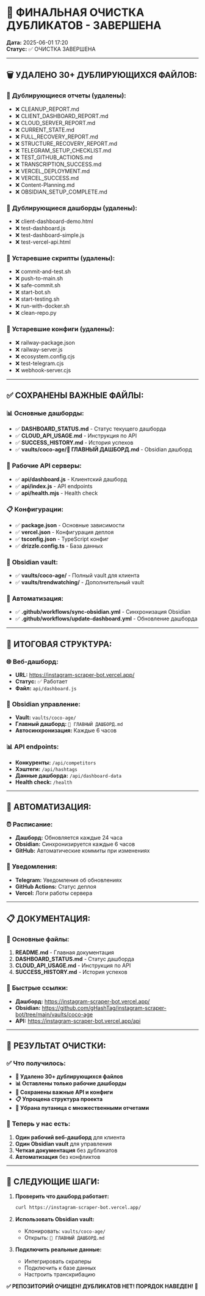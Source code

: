 # 🧹 ФИНАЛЬНАЯ ОЧИСТКА ДУБЛИКАТОВ - ЗАВЕРШЕНА

**Дата:** 2025-06-01 17:20  
**Статус:** ✅ ОЧИСТКА ЗАВЕРШЕНА  

---

## 🗑️ **УДАЛЕНО 30+ ДУБЛИРУЮЩИХСЯ ФАЙЛОВ:**

### 📄 **Дублирующиеся отчеты (удалены):**
- ❌ CLEANUP_REPORT.md
- ❌ CLIENT_DASHBOARD_REPORT.md
- ❌ CLOUD_SERVER_REPORT.md
- ❌ CURRENT_STATE.md
- ❌ FULL_RECOVERY_REPORT.md
- ❌ STRUCTURE_RECOVERY_REPORT.md
- ❌ TELEGRAM_SETUP_CHECKLIST.md
- ❌ TEST_GITHUB_ACTIONS.md
- ❌ TRANSCRIPTION_SUCCESS.md
- ❌ VERCEL_DEPLOYMENT.md
- ❌ VERCEL_SUCCESS.md
- ❌ Content-Planning.md
- ❌ OBSIDIAN_SETUP_COMPLETE.md

### 🎯 **Дублирующиеся дашборды (удалены):**
- ❌ client-dashboard-demo.html
- ❌ test-dashboard.js
- ❌ test-dashboard-simple.js
- ❌ test-vercel-api.html

### 🔧 **Устаревшие скрипты (удалены):**
- ❌ commit-and-test.sh
- ❌ push-to-main.sh
- ❌ safe-commit.sh
- ❌ start-bot.sh
- ❌ start-testing.sh
- ❌ run-with-docker.sh
- ❌ clean-repo.py

### 🚀 **Устаревшие конфиги (удалены):**
- ❌ railway-package.json
- ❌ railway-server.js
- ❌ ecosystem.config.cjs
- ❌ test-telegram.cjs
- ❌ webhook-server.cjs

---

## ✅ **СОХРАНЕНЫ ВАЖНЫЕ ФАЙЛЫ:**

### 📊 **Основные дашборды:**
- ✅ **DASHBOARD_STATUS.md** - Статус текущего дашборда
- ✅ **CLOUD_API_USAGE.md** - Инструкция по API
- ✅ **SUCCESS_HISTORY.md** - История успехов
- ✅ **vaults/coco-age/🎯 ГЛАВНЫЙ ДАШБОРД.md** - Obsidian дашборд

### 🔧 **Рабочие API серверы:**
- ✅ **api/dashboard.js** - Клиентский дашборд
- ✅ **api/index.js** - API endpoints
- ✅ **api/health.mjs** - Health check

### 📋 **Конфигурации:**
- ✅ **package.json** - Основные зависимости
- ✅ **vercel.json** - Конфигурация деплоя
- ✅ **tsconfig.json** - TypeScript конфиг
- ✅ **drizzle.config.ts** - База данных

### 🧠 **Obsidian vault:**
- ✅ **vaults/coco-age/** - Полный vault для клиента
- ✅ **vaults/trendwatching/** - Дополнительный vault

### 🔄 **Автоматизация:**
- ✅ **.github/workflows/sync-obsidian.yml** - Синхронизация Obsidian
- ✅ **.github/workflows/update-dashboard.yml** - Обновление дашборда

---

## 🎯 **ИТОГОВАЯ СТРУКТУРА:**

### 🌐 **Веб-дашборд:**
- **URL:** https://instagram-scraper-bot.vercel.app/
- **Статус:** ✅ Работает
- **Файл:** `api/dashboard.js`

### 🧠 **Obsidian управление:**
- **Vault:** `vaults/coco-age/`
- **Главный дашборд:** `🎯 ГЛАВНЫЙ ДАШБОРД.md`
- **Автосинхронизация:** Каждые 6 часов

### 📊 **API endpoints:**
- **Конкуренты:** `/api/competitors`
- **Хэштеги:** `/api/hashtags`
- **Данные дашборда:** `/api/dashboard-data`
- **Health check:** `/health`

---

## 🔄 **АВТОМАТИЗАЦИЯ:**

### ⏰ **Расписание:**
- **Дашборд:** Обновляется каждые 24 часа
- **Obsidian:** Синхронизируется каждые 6 часов
- **GitHub:** Автоматические коммиты при изменениях

### 📱 **Уведомления:**
- **Telegram:** Уведомления об обновлениях
- **GitHub Actions:** Статус деплоя
- **Vercel:** Логи работы сервера

---

## 📋 **ДОКУМЕНТАЦИЯ:**

### 📖 **Основные файлы:**
1. **README.md** - Главная документация
2. **DASHBOARD_STATUS.md** - Статус дашборда
3. **CLOUD_API_USAGE.md** - Инструкция по API
4. **SUCCESS_HISTORY.md** - История успехов

### 🔗 **Быстрые ссылки:**
- **Дашборд:** https://instagram-scraper-bot.vercel.app/
- **Obsidian:** https://github.com/gHashTag/instagram-scraper-bot/tree/main/vaults/coco-age
- **API:** https://instagram-scraper-bot.vercel.app/api

---

## 🎉 **РЕЗУЛЬТАТ ОЧИСТКИ:**

### ✅ **Что получилось:**
- **🧹 Удалено 30+ дублирующихся файлов**
- **📊 Оставлены только рабочие дашборды**
- **🔧 Сохранены важные API и конфиги**
- **📋 Упрощена структура проекта**
- **🎯 Убрана путаница с множественными отчетами**

### 🎯 **Теперь у нас есть:**
1. **Один рабочий веб-дашборд** для клиента
2. **Один Obsidian vault** для управления
3. **Четкая документация** без дубликатов
4. **Автоматизация** без конфликтов

---

## 🚀 **СЛЕДУЮЩИЕ ШАГИ:**

1. **Проверить что дашборд работает:**
   ```bash
   curl https://instagram-scraper-bot.vercel.app/
   ```

2. **Использовать Obsidian vault:**
   - Клонировать: `vaults/coco-age/`
   - Открыть: `🎯 ГЛАВНЫЙ ДАШБОРД.md`

3. **Подключить реальные данные:**
   - Интегрировать скраперы
   - Подключить к базе данных
   - Настроить транскрибацию

**✅ РЕПОЗИТОРИЙ ОЧИЩЕН! ДУБЛИКАТОВ НЕТ! ПОРЯДОК НАВЕДЕН! 🎯**
